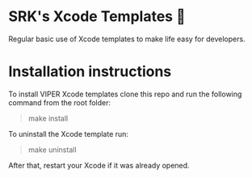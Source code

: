 # SRK's Xcode Templates 👾

Regular basic use of Xcode templates to make life easy for developers.


# Installation instructions

To install VIPER Xcode templates clone this repo and run the following command from the root folder:

> make install

To uninstall the Xcode template run:

> make uninstall

After that, restart your Xcode if it was already opened.
